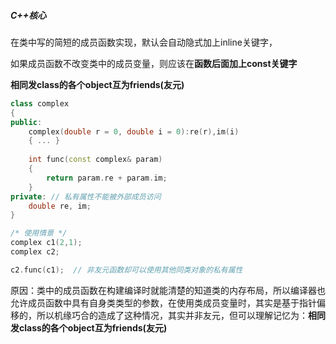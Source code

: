 ##### C++核心

在类中写的简短的成员函数实现，默认会自动隐式加上inline关键字，

如果成员函数不改变类中的成员变量，则应该在**函数后面加上const关键字**

**相同发class的各个object互为friends(友元)**

```c++
class complex
{
public:
	complex(double r = 0, double i = 0):re(r),im(i)
    { ... }
    
    int func(const complex& param)
    {
    	return param.re + param.im;    
    }
private: // 私有属性不能被外部成员访问
    double re, im;		
}

/* 使用情景 */
complex c1(2,1);
complex c2;

c2.func(c1);  // 非友元函数却可以使用其他同类对象的私有属性
```

原因：类中的成员函数在构建编译时就能清楚的知道类的内存布局，所以编译器也允许成员函数中具有自身类类型的参数，在使用类成员变量时，其实是基于指针偏移的，所以机缘巧合的造成了这种情况，其实并非友元，但可以理解记忆为：**相同发class的各个object互为friends(友元)**

